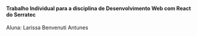 #### Trabalho Individual para a disciplina de Desenvolvimento Web com React do Serratec
Aluna: Larissa Benvenuti Antunes

